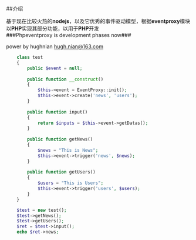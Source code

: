 ##介绍

基于现在比较火热的**nodejs**，以及它优秀的事件驱动模型，根据**eventproxy**模块以**PHP**实现其部分功能，以用于**PHP**开发   
###Phpeventproxy is development phases now###

power by hughnian <hugh.nian@163.com>

```php
	class test
	{
		public $event = null;
		
		public function __construct()
		{
			$this->event = EventProxy::init();
			$this->event->create('news', 'users');
		}	
		
		public function input()
		{	
			return $inputs = $this->event->getDatas();
		}
		
		public function getNews()
		{
			$news = "This is News";
			$this->event->trigger('news', $news);
		}
		
		public function getUsers()
		{
			$users = "This is Users";
			$this->event->trigger('users', $users);
		}
	}

	$test = new test();
	$test->getNews();
	$test->getUsers();
	$ret = $test->input();
	echo $ret->news;
```
